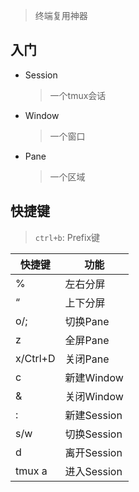 <!-- 
title: tmux
sort: 
--> 

> 终端复用神器

## 入门

- Session

  >  一个tmux会话

- Window

  > 一个窗口

- Pane

  > 一个区域

## 快捷键

> `ctrl+b`: Prefix键

| 快捷键   | 功能        |
| -------- | ----------- |
| %        | 左右分屏    |
| “        | 上下分屏    |
| o/;      | 切换Pane    |
| z        | 全屏Pane    |
| x/Ctrl+D | 关闭Pane    |
| c        | 新建Window  |
| &        | 关闭Window  |
| :        | 新建Session |
| s/w      | 切换Session |
| d        | 离开Session |
| tmux a   | 进入Session |

